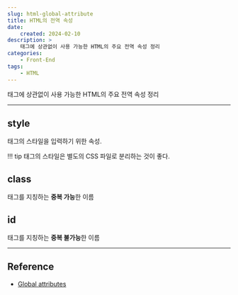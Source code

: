 ```yaml
---
slug: html-global-attribute
title: HTML의 전역 속성
date:
    created: 2024-02-10
description: >
    태그에 상관없이 사용 가능한 HTML의 주요 전역 속성 정리
categories:
    - Front-End
tags:
    - HTML
---
```


태그에 상관없이 사용 가능한 HTML의 주요 전역 속성 정리  

<!-- more -->

---

## style

태그의 스타일을 입력하기 위한 속성.  

!!! tip
    태그의 스타일은 별도의 CSS 파일로 분리하는 것이 좋다.  

## class

태그를 지칭하는 **중복 가능**한 이름  

## id

태그를 지칭하는 **중복 불가능**한 이름  

---
## Reference
- [Global attributes](https://developer.mozilla.org/en-US/docs/Web/HTML/Global_attributes)